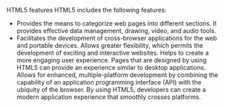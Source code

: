 HTML5 features
HTML5 includes the following features:

- Provides the means to categorize web pages into different sections. It provides effective data management, drawing, video, and audio tools.
- Facilitates the development of cross-browser applications for the web and portable devices.
Allows greater flexibility, which permits the development of exciting and interactive websites.
Helps to create a more engaging user experience. Pages that are designed by using HTML5 can provide an experience similar to desktop applications.
Allows for enhanced, multiple-platform development by combining the capability of an application programming interface (API) with the ubiquity of the browser.
By using HTML5, developers can create a modern application experience that smoothly crosses platforms.
